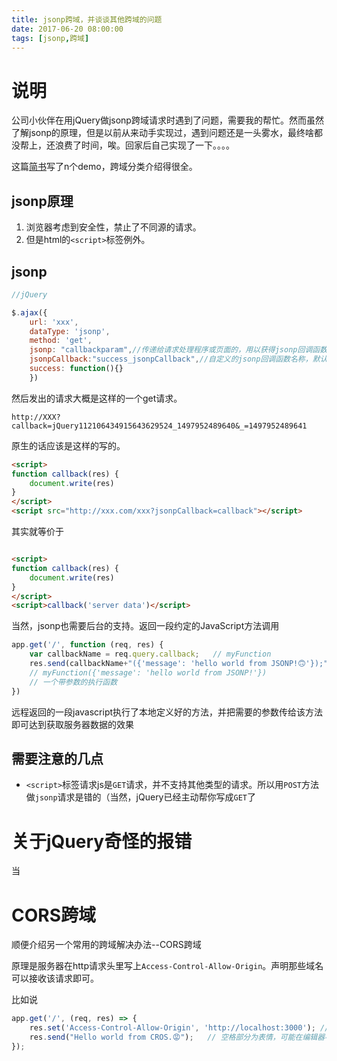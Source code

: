 ```yaml
---
title: jsonp跨域，并谈谈其他跨域的问题
date: 2017-06-20 08:00:00
tags: [jsonp,跨域]
---
```


# 说明

公司小伙伴在用jQuery做jsonp跨域请求时遇到了问题，需要我的帮忙。然而虽然了解jsonp的原理，但是以前从来动手实现过，遇到问题还是一头雾水，最终啥都没帮上，还浪费了时间，唉。回家后自己实现了一下。。。。

<!-- more -->

这篇[简书](http://www.jianshu.com/p/38449d9452a7)写了n个demo，跨域分类介绍得很全。

## jsonp原理

1. 浏览器考虑到安全性，禁止了不同源的请求。
2. 但是html的`<script>`标签例外。

## jsonp

``` javascript
//jQuery

$.ajax({
    url: 'xxx',
    dataType: 'jsonp',
    method: 'get',
    jsonp: "callbackparam",//传递给请求处理程序或页面的，用以获得jsonp回调函数名的参数名(默认为:callback)
    jsonpCallback:"success_jsonpCallback",//自定义的jsonp回调函数名称，默认为jQuery自动生成的随机函数名
    success: function(){}
    })


```

然后发出的请求大概是这样的一个get请求。

```
http://XXX?callback=jQuery112106434915643629524_1497952489640&_=1497952489641
```

原生的话应该是这样的写的。

``` html
<script>
function callback(res) {
    document.write(res)
}
</script>
<script src="http://xxx.com/xxx?jsonpCallback=callback"></script>
```

其实就等价于

``` html

<script>   
function callback(res) {
    document.write(res)
}
</script>
<script>callback('server data')</script>

```

当然，jsonp也需要后台的支持。返回一段约定的JavaScript方法调用

``` javascript
app.get('/', function (req, res) {
    var callbackName = req.query.callback;   // myFunction
    res.send(callbackName+"({'message': 'hello world from JSONP!🙃'});");
    // myFunction({'message': 'hello world from JSONP!'})
    // 一个带参数的执行函数
})
```

远程返回的一段javascript执行了本地定义好的方法，并把需要的参数传给该方法即可达到获取服务器数据的效果

## 需要注意的几点

* `<script>`标签请求js是`GET`请求，并不支持其他类型的请求。所以用`POST`方法做`jsonp`请求是错的（当然，jQuery已经主动帮你写成`GET`了

# 关于jQuery奇怪的报错

当

# CORS跨域

顺便介绍另一个常用的跨域解决办法--CORS跨域

原理是服务器在http请求头里写上`Access-Control-Allow-Origin`。声明那些域名可以接收该请求即可。

比如说

``` javascript
app.get('/', (req, res) => {
    res.set('Access-Control-Allow-Origin', 'http://localhost:3000'); // 设置允许跨域的origin，允许3000端口访问本端口（3001）
    res.send("Hello world from CROS.😡");   // 空格部分为表情，可能在编辑器不会显示
});
```

